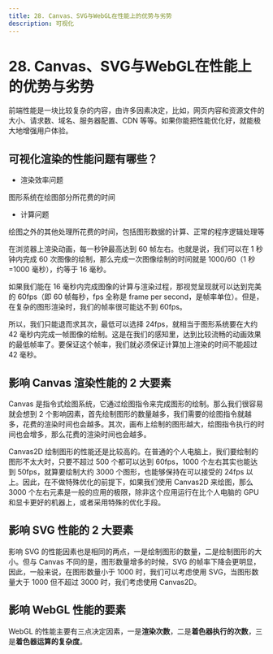 ```yaml
---
title: 28. Canvas、SVG与WebGL在性能上的优势与劣势
description: 可视化
---
```


# 28. Canvas、SVG与WebGL在性能上的优势与劣势

前端性能是一块比较复杂的内容，由许多因素决定，比如，网页内容和资源文件的大小、请求数、域名、服务器配置、CDN 等等。如果你能把性能优化好，就能极大地增强用户体验。

## 可视化渲染的性能问题有哪些？

* 渲染效率问题

图形系统在绘图部分所花费的时间

* 计算问题

绘图之外的其他处理所花费的时间，包括图形数据的计算、正常的程序逻辑处理等

在浏览器上渲染动画，每一秒钟最高达到 60 帧左右。也就是说，我们可以在 1 秒钟内完成 60 次图像的绘制，那么完成一次图像绘制的时间就是 1000/60（1 秒 =1000 毫秒），约等于 16 毫秒。

如果我们能在 16 毫秒内完成图像的计算与渲染过程，那视觉呈现就可以达到完美的 60fps（即 60 帧每秒，fps 全称是 frame per second，是帧率单位）。但是，在复杂的图形渲染时，我们的帧率很可能达不到 60fps。

所以，我们只能退而求其次，最低可以选择 24fps，就相当于图形系统要在大约 42 毫秒内完成一帧图像的绘制。这是在我们的感知里，达到比较流畅的动画效果的最低帧率了。要保证这个帧率，我们就必须保证计算加上渲染的时间不能超过 42 毫秒。

## 影响 Canvas 渲染性能的 2 大要素

Canvas 是指令式绘图系统，它通过绘图指令来完成图形的绘制。那么我们很容易就会想到 2 个影响因素，首先绘制图形的数量越多，我们需要的绘图指令就越多，花费的渲染时间也会越多。其次，画布上绘制的图形越大，绘图指令执行的时间也会增多，那么花费的渲染时间也会越多。

Canvas2D 绘制图形的性能还是比较高的。在普通的个人电脑上，我们要绘制的图形不太大时，只要不超过 500 个都可以达到 60fps，1000 个左右其实也能达到 50fps，就算要绘制大约 3000 个图形，也能够保持在可以接受的 24fps 以上。因此，在不做特殊优化的前提下，如果我们使用 Canvas2D 来绘图，那么 3000 个左右元素是一般的应用的极限，除非这个应用运行在比个人电脑的 GPU 和显卡更好的机器上，或者采用特殊的优化手段。

## 影响 SVG 性能的 2 大要素

影响 SVG 的性能因素也是相同的两点，一是绘制图形的数量，二是绘制图形的大小。但与 Canvas 不同的是，图形数量增多的时候，SVG 的帧率下降会更明显，因此，一般来说，在图形数量小于 1000 时，我们可以考虑使用 SVG，当图形数量大于 1000 但不超过 3000 时，我们考虑使用 Canvas2D。

## 影响 WebGL 性能的要素

WebGL 的性能主要有三点决定因素，一是**渲染次数**，二是**着色器执行的次数**，三是**着色器运算的复杂度**。
